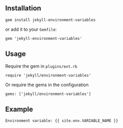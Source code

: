 ## Installation
```
gem install jekyll-environment-variables
```
or add it to your `Gemfile`:
```
gem 'jekyll-environment-variables'
```

## Usage

Require the gem in `plugins/ext.rb`
```
require 'jekyll/environment-variables'
```

Or require the gems in the configuration
```
gems: ['jekyll/environment-variables']
```

## Example
```html
Environment variable: {{ site.env.VARIABLE_NAME }}
```
